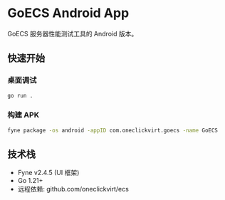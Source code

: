 # GoECS Android App

GoECS 服务器性能测试工具的 Android 版本。

## 快速开始

### 桌面调试
```bash
go run .
```

### 构建 APK
```bash
fyne package -os android -appID com.oneclickvirt.goecs -name GoECS
```

## 技术栈

- Fyne v2.4.5 (UI 框架)
- Go 1.21+
- 远程依赖: github.com/oneclickvirt/ecs
